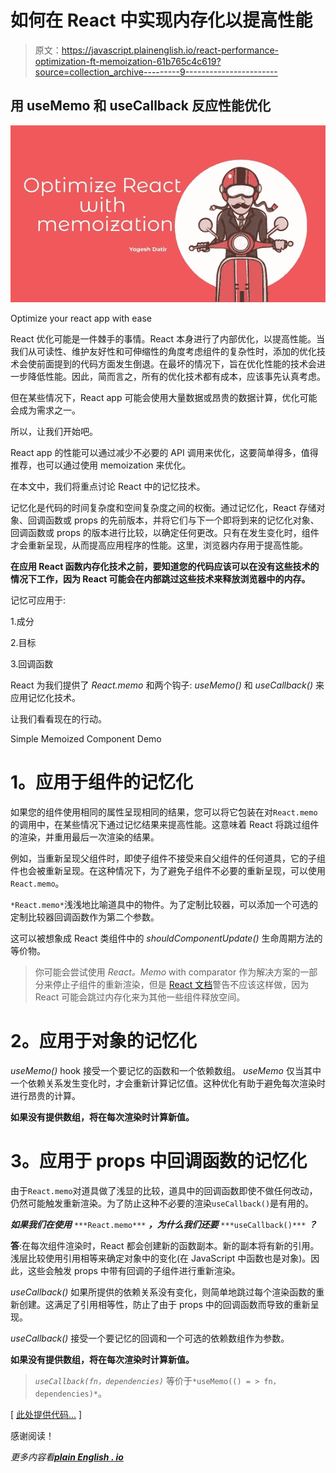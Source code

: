 # 如何在 React 中实现内存化以提高性能

> 原文：<https://javascript.plainenglish.io/react-performance-optimization-ft-memoization-61b765c4c619?source=collection_archive---------9----------------------->

## 用 useMemo 和 useCallback 反应性能优化

![](img/ccbccbf2773f86118590f81c9e55f594.png)

Optimize your react app with ease

React 优化可能是一件棘手的事情。React 本身进行了内部优化，以提高性能。当我们从可读性、维护友好性和可伸缩性的角度考虑组件的复杂性时，添加的优化技术会使前面提到的代码方面发生倒退。在最坏的情况下，旨在优化性能的技术会进一步降低性能。因此，简而言之，所有的优化技术都有成本，应该事先认真考虑。

但在某些情况下，React app 可能会使用大量数据或昂贵的数据计算，优化可能会成为需求之一。

所以，让我们开始吧。

React app 的性能可以通过减少不必要的 API 调用来优化，这要简单得多，值得推荐，也可以通过使用 memoization 来优化。

在本文中，我们将重点讨论 React 中的记忆技术。

记忆化是代码的时间复杂度和空间复杂度之间的权衡。通过记忆化，React 存储对象、回调函数或 props 的先前版本，并将它们与下一个即将到来的记忆化对象、回调函数或 props 的版本进行比较，以确定任何更改。只有在发生变化时，组件才会重新呈现，从而提高应用程序的性能。这里，浏览器内存用于提高性能。

**在应用 React 函数内存化技术之前，要知道您的代码应该可以在没有这些技术的情况下工作，因为 React 可能会在内部跳过这些技术来释放浏览器中的内存。**

记忆可应用于:

1.成分

2.目标

3.回调函数

React 为我们提供了 *React.memo* 和两个钩子: *useMemo()* 和 *useCallback()* 来应用记忆化技术。

让我们看看现在的行动。

Simple Memoized Component Demo

# **1。应用于组件的记忆化**

如果您的组件使用相同的属性呈现相同的结果，您可以将它包装在对`React.memo`的调用中，在某些情况下通过记忆结果来提高性能。这意味着 React 将跳过组件的渲染，并重用最后一次渲染的结果。

例如，当重新呈现父组件时，即使子组件不接受来自父组件的任何道具，它的子组件也会被重新呈现。在这种情况下，为了避免子组件不必要的重新呈现，可以使用`React.memo`。

`*React.memo*`浅浅地比喻道具中的物件。为了定制比较器，可以添加一个可选的定制比较器回调函数作为第二个参数。

这可以被想象成 React 类组件中的 *shouldComponentUpdate()* 生命周期方法的等价物。

> 你可能会尝试使用 *React。Memo* with comparator 作为解决方案的一部分来停止子组件的重新渲染，但是 [React 文档](https://reactjs.org/docs/react-api.html#reactmemo)警告不应该这样做，因为 React 可能会跳过内存化来为其他一些组件释放空间。

# **2。应用于对象的记忆化**

*useMemo()* hook 接受一个要记忆的函数和一个依赖数组。 *useMemo* 仅当其中一个依赖关系发生变化时，才会重新计算记忆值。这种优化有助于避免每次渲染时进行昂贵的计算。

**如果没有提供数组，将在每次渲染时计算新值。**

# **3。应用于 props** 中回调函数的记忆化

由于`React.memo`对道具做了浅显的比较，道具中的回调函数即使不做任何改动，仍然可能触发重新渲染。为了防止这种不必要的渲染`useCallback()`是有用的。

***如果我们在使用*** `***React.memo***` ***，为什么我们还要*** `***useCallback()***` ***？***

**答**:在每次组件渲染时，React 都会创建新的函数副本。新的副本将有新的引用。浅层比较使用引用相等来确定对象中的变化(在 JavaScript 中函数也是对象)。因此，这些会触发 props 中带有回调的子组件进行重新渲染。

*useCallback()* 如果所提供的依赖关系没有变化，则简单地跳过每个渲染函数的重新创建。这满足了引用相等性，防止了由于 props 中的回调函数而导致的重新呈现。

*useCallback()* 接受一个要记忆的回调和一个可选的依赖数组作为参数。

**如果没有提供数组，将在每次渲染时计算新值。**

> *`useCallback(fn，dependencies)`* 等价于` *useMemo(() = > fn，dependencies)* `。

[ [此处提供代码…](https://codesandbox.io/s/react-memoization-igth1?file=/src/components/ParentComp.tsx) ]

感谢阅读！

*更多内容看*[***plain English . io***](http://plainenglish.io/)